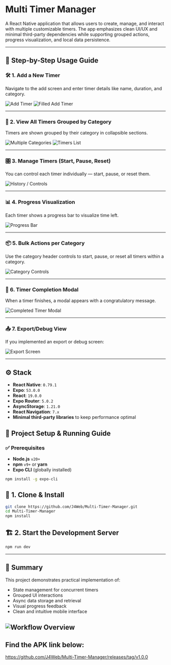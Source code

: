 # Multi Timer Manager

A React Native application that allows users to create, manage, and interact with multiple customizable timers. The app emphasizes clean UI/UX and minimal third-party dependencies while supporting grouped actions, progress visualization, and local data persistence.

---

## 🧭 Step-by-Step Usage Guide

### 🛠 1. Add a New Timer

Navigate to the add screen and enter timer details like name, duration, and category.

![Add Timer](./assets/screenshot/add.png)
![Filled Add Timer](./assets/screenshot/filled-add.png)

---

### 🧾 2. View All Timers Grouped by Category

Timers are shown grouped by their category in collapsible sections.

![Multiple Categories](./assets/screenshot/multiple-category.png)
![Timers List](./assets/screenshot/timers.png)

---

### 🎛 3. Manage Timers (Start, Pause, Reset)

You can control each timer individually — start, pause, or reset them.

![History / Controls](./assets/screenshot/history.png)

---

### 📊 4. Progress Visualization

Each timer shows a progress bar to visualize time left.

![Progress Bar](./assets/screenshot/completed-timer.png)

---

### 📦 5. Bulk Actions per Category

Use the category header controls to start, pause, or reset all timers within a category.

![Category Controls](./assets/screenshot/multiple-category.png)

---

### 🎉 6. Timer Completion Modal

When a timer finishes, a modal appears with a congratulatory message.

![Completed Timer Modal](./assets/screenshot/completed-timer.png)

---

### 📤 7. Export/Debug View

If you implemented an export or debug screen:

![Export Screen](./assets/screenshot/export.png)

---

## ⚙️ Stack

- **React Native**: `0.79.1`
- **Expo**: `53.0.0`
- **React**: `19.0.0`
- **Expo Router**: `5.0.2`
- **AsyncStorage**: `1.21.0`
- **React Navigation**: `7.x`
- **Minimal third-party libraries** to keep performance optimal

## 🚀 Project Setup & Running Guide

### ✅ Prerequisites

- **Node.js** `v20+`
- **npm** `v9+` or **yarn**
- **Expo CLI** (globally installed)

```bash
npm install -g expo-cli
```

## 🧱 1. Clone & Install

```bash
git clone https://github.com/J4Web/Multi-Timer-Manager.git
cd Multi-Timer-Manager
npm install
```

## 🏗 2. Start the Development Server

```bash
npm run dev
```

---

## 📌 Summary

This project demonstrates practical implementation of:

- State management for concurrent timers
- Grouped UI interactions
- Async data storage and retrieval
- Visual progress feedback
- Clean and intuitive mobile interface

## ![Workflow Overview](./assets/screenshot/workflow-overview.gif)

## Find the APK link below:
https://github.com/J4Web/Multi-Timer-Manager/releases/tag/v1.0.0


